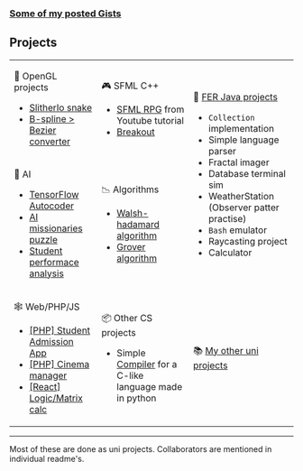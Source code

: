 ### [Some of my posted Gists](https://gist.github.com/aeoden96)

## Projects
<table>
<tr>
<td>
 
:art: OpenGL projects
* [SlitherIo snake](https://github.com/aeoden96/opengl_slitherio) 
* [B-spline > Bezier converter](https://github.com/aeoden96-uni/b_spline_converter) 
 
</td>
<td>
 
 :video_game: SFML C++
 * [SFML RPG](https://github.com/aeoden96/SFML_RPG) from Youtube tutorial
 * [Breakout](https://github.com/aeoden96/breakout_game)
 
</td>
<td rowspan="2">
 
🚀 [FER Java projects](https://github.com/aeoden96/java_FER_projects)
 
 * ```Collection``` implementation
 * Simple language parser
 * Fractal imager
 * Database terminal sim
 * WeatherStation (Observer patter practise)
 * ```Bash``` emulator
 * Raycasting project
 * Calculator 
 
</td> 
 
</tr>
<tr>
<td>
 
 :thought_balloon: AI
 * [TensorFlow Autocoder](https://github.com/aeoden96-uni/TF_autocoder)
 * [AI missionaries puzzle](https://github.com/aeoden96-uni/AI_missionaries)
 * [Student performace analysis](https://github.com/aeoden96-uni/student_performance)

</td>
<td>
 
📉 Algorithms
* [Walsh-hadamard algorithm](https://github.com/aeoden96-uni/walsh_hadamard_alg_analysis)
* [Grover algorithm](https://github.com/aeoden96-uni/grover_algorithm)
  
</td>
</tr>
<tr>
<td>

🕸 Web/PHP/JS
* [[PHP] Student Admission App](https://github.com/aeoden96-uni/DB_project)
* [[PHP] Cinema manager](https://github.com/aeoden96-uni/cinema_manager) 
* [[React] Logic/Matrix calc](https://github.com/aeoden96-uni/java_project)
 
</td>
<td>

📦 Other CS projects
* Simple [Compiler](https://github.com/aeoden96-uni/py_compiler) for a C-like language made in python
 
</td>
<td>
 
:books: [My other uni projects](https://github.com/aeoden96-uni)
 
</td> 
</tr>
</table>

***

Most of these are done as uni projects. Collaborators are mentioned in individual readme's.


<!-- [![Top Langs](https://github-readme-stats.vercel.app/api/top-langs/?username=aeoden96&layout=compact&theme=highcontrast)](https://github.com/anuraghazra/github-readme-stats) -->



<!--
**aeoden96/aeoden96** is a ✨ _special_ ✨ repository because its `README.md` (this file) appears on your GitHub profile.

Here are some ideas to get you started:

- 🔭 I’m currently working on ...
- 🌱 I’m currently learning ...
- 👯 I’m looking to collaborate on ...
- 🤔 I’m looking for help with ...
- 💬 Ask me about ...
- 📫 How to reach me: ...
- 😄 Pronouns: ...
- ⚡ Fun fact: ...
-->
